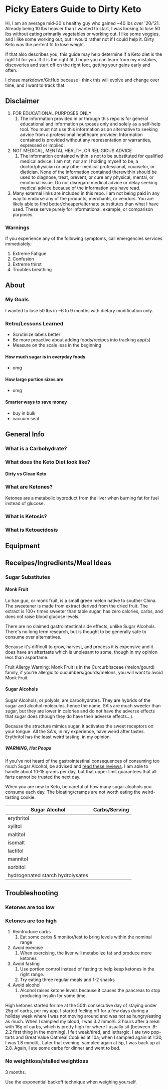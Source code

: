 # Picky Eaters Guide to Dirty Keto

Hi, I am an average mid-30's healthy guy who gained ~40 lbs over '20/'21. Already being 10 lbs heavier than I wanted to start, I was looking to lose 50 lbs without eating primarily vegetables or working out. I like some veggies, and I like some working out, but I would rather not if I could help it. Dirty Keto was the perfect fit to lose weight.

If that also describes you, this guide may help determine if a Keto diet is the right fit for you. If it is the right fit, I hope you can learn from my mistakes, discoveries and start off on the right foot, getting your gains early and often.

I chose markdown/GitHub because I think this will evolve and change over time, and I want to track that. 

## Disclaimer
1. FOR EDUCATIONAL PURPOSES ONLY
	1. The information provided in or through this repo is for general educational and information purposes only and solely as a self-help tool. You must not use this information as an alternative to seeking advice from a professional healthcare provider. Information contained is provided without any representation or warranties, expressed or implied. 
2. NOT MEDICAL, MENTAL HEALTH, OR RELIGIOUS ADVICE
	1. The information contained within is not to be substituted for qualified medical advice. I am not, nor am I holding myself to be, a doctor/physician or any other medical professional, counselor, or dietician. None of the information contained therewithin should be used to diagnose, treat, prevent, or cure any physical, mental, or emotional issue. Do not disregard medical advice or delay seeking medical advice because of the information you have read.
3. Many external links are included in this repo. I am not being paid in any way to endorse any of the products, merchants, or vendors. You are likely able to find better/cheaper/alternate substitutes than what I have used. These serve purely for informational, example, or comparison purposes.

### Warnings

If you experience any of the following symptoms, call emergencies services immediately:
1. Extreme Fatigue
2. Confusion
3. Extreme thirst
4. Troubles breathing


## About

### My Goals
I wanted to lose 50 lbs in ~6 to 9 months with dietary modification only. 

### Retro/Lessons Learned
- Scrutinize labels better
- Be more proactive about adding foods/recipes into tracking app(s)
- Measure on the scale less in the beginning

#### How much sugar is in everyday foods
- omg

#### How large portion sizes are
- omg

#### Smarter ways to save money
- buy in bulk
- vacuum seal


## General Info

### What is a Carbohydrate?

### What does the Keto Diet look like?

#### Dirty vs Clean Keto

### What are Ketones?
Ketones are a metabolic byproduct from the liver when burning fat for fuel instead of glucose. 

### What is Ketosis?

### What is Ketoacidosis






## Equipment

## Receipes/Ingredients/Meal Ideas

### Sugar Substitutes

#### Monk Fruit
Lo han guo, or monk fruit, is a small green melon native to souther China. The sweetener is made from extract derived from the dried fruit. The extract is 100+ times sweeter than table sugar, has zero calories, carbs, and does not raise blood glucose levels.

There are no claimed gastrointestinal side effects, unlike Sugar Alcohols. There's no long term research, but is thought to be generally safe to consume over alternatives.

Because it's difficult to grow, harvest, and process it is expensive and it does have an aftertaste which is unplesant to some, though in my opinion less than aspartame.

Fruit Allergy Warning: Monk Fruit is in the Curcurbitaceae (melon/gourd) family, if you're allergic to cucumbers/gourds/melons, you will want to avoid Monk Fruit.

#### Sugar Alcohols
Sugar Alcohols, or polyols, are carbohydrates. They are hybrids of the sugar and alcohol molecules, hence the name. SA's are much sweeter than sugar, but they are lower in calories and do not have the adverse effects that sugar does (though they do have their adverse effects...). 

Because the structure mimics sugar, it activates the sweet receptors on your tongue. All the SA's, in my experience, have weird after tastes. Erythritol has the least weird tasting, in my opinion.

##### WARNING, Hot Poops
If you've not heard of the gastrointestinal consequences of consuming too much Sugar Alcohol, be advised and [read these reviews](https://www.amazon.com/Haribo-Gummi-Candy-Goldbears-Pound/dp/B000EVOSE4/ref=asc_df_B000EVOSE4/). I am able to handle about 10-15 grams per day, but that upper limit guarantees that all farts cannot be trusted the next day. 

When you are new to Keto, be careful of how many sugar alcohols you consume each day. The bloating/cramps are not worth eating the weird-tasting cookie.


| Sugar Alcohol | Carbs/Serving |
|---------------|---------------|
 |  erythritol | 
 |  xylitol
 |  maltitol
 |  isomalt
 |  lactitol
 |  mannitol
 |  sorbitol
 |  hydrogenated starch hydrolysates

## Troubleshooting

### Ketones are too low


### Ketones are too high
1. Reintroduce carbs 
	1. Eat some carbs & monitor/test to bring levels within the nominal range
2. Avoid exercise 
	1. When exercising, the liver will metabolize fat and produce more ketones
3. Avoid fasting
	1. Use portion control instead of fasting to help keep ketones in the right range.
	1. Try eating three regular meals and 1-2 snacks
4. Avoid alcohol
	1. Alcohol raises ketone levels because it causes the pancreas to stop producing insulin for some time.


High ketones started for me at the 50th consecutive day of staying under 25g of carbs, per my app. I started feeling off for a few days during a holiday week where I was not moving around and was not as hungry/eating as much. When I sampled my blood, I was 3.2 mmol/L 3 hours after a meal with 16g of carbs, which is pretty high for where I usually sit (between .8-2.2 first thing in the morning). I felt weak/tired, and lethargic. I ate two pop-tarts and Great Value Oatmeal Cookies at 10a; when I sampled again at 1:30, I was 1.8 mmol/L. Later that evening, sampled again at 5p, I was back up at 2.8. Again, I ate some carbs for dinner and went to bed.



### No weightloss/stalled weightloss
3 months. 

Use the exponential backoff technique when weighing yourself. 